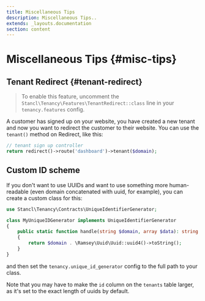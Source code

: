 ```yaml
---
title: Miscellaneous Tips
description: Miscellaneous Tips..
extends: _layouts.documentation
section: content
---
```


# Miscellaneous Tips {#misc-tips}

## Tenant Redirect {#tenant-redirect}

> To enable this feature, uncomment the `Stancl\Tenancy\Features\TenantRedirect::class` line in your `tenancy.features` config.

A customer has signed up on your website, you have created a new tenant and now you want to redirect the customer to their website. You can use the `tenant()` method on Redirect, like this:

```php
// tenant sign up controller
return redirect()->route('dashboard')->tenant($domain);
```

## Custom ID scheme

If you don't want to use UUIDs and want to use something more human-readable (even domain concatenated with uuid, for example), you can create a custom class for this:

```php
use Stancl\Tenancy\Contracts\UniqueIdentifierGenerator;

class MyUniqueIDGenerator implements UniqueIdentifierGenerator
{
    public static function handle(string $domain, array $data): string
    {
        return $domain . \Ramsey\Uuid\Uuid::uuid4()->toString();
    }
}
```

and then set the `tenancy.unique_id_generator` config to the full path to your class.

Note that you may have to make the `id` column on the `tenants` table larger, as it's set to the exact length of uuids by default.
